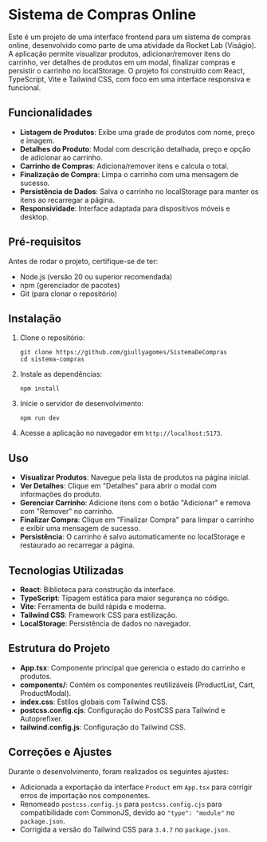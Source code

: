 # Sistema de Compras Online

Este é um projeto de uma interface frontend para um sistema de compras online, desenvolvido como parte de uma atividade da Rocket Lab (Viságio). A aplicação permite visualizar produtos, adicionar/remover itens do carrinho, ver detalhes de produtos em um modal, finalizar compras e persistir o carrinho no localStorage. O projeto foi construído com React, TypeScript, Vite e Tailwind CSS, com foco em uma interface responsiva e funcional.

## Funcionalidades

- **Listagem de Produtos**: Exibe uma grade de produtos com nome, preço e imagem.
- **Detalhes do Produto**: Modal com descrição detalhada, preço e opção de adicionar ao carrinho.
- **Carrinho de Compras**: Adiciona/remover itens e calcula o total.
- **Finalização de Compra**: Limpa o carrinho com uma mensagem de sucesso.
- **Persistência de Dados**: Salva o carrinho no localStorage para manter os itens ao recarregar a página.
- **Responsividade**: Interface adaptada para dispositivos móveis e desktop.

## Pré-requisitos

Antes de rodar o projeto, certifique-se de ter:

- Node.js (versão 20 ou superior recomendada)
- npm (gerenciador de pacotes)
- Git (para clonar o repositório)

## Instalação

1. Clone o repositório:
   ```
   git clone https://github.com/giullyagomes/SistemaDeCompras
   cd sistema-compras
   ```

2. Instale as dependências:
   ```
   npm install
   ```

3. Inicie o servidor de desenvolvimento:
   ```
   npm run dev
   ```

4. Acesse a aplicação no navegador em `http://localhost:5173`.

## Uso

- **Visualizar Produtos**: Navegue pela lista de produtos na página inicial.
- **Ver Detalhes**: Clique em "Detalhes" para abrir o modal com informações do produto.
- **Gerenciar Carrinho**: Adicione itens com o botão "Adicionar" e remova com "Remover" no carrinho.
- **Finalizar Compra**: Clique em "Finalizar Compra" para limpar o carrinho e exibir uma mensagem de sucesso.
- **Persistência**: O carrinho é salvo automaticamente no localStorage e restaurado ao recarregar a página.

## Tecnologias Utilizadas

- **React**: Biblioteca para construção da interface.
- **TypeScript**: Tipagem estática para maior segurança no código.
- **Vite**: Ferramenta de build rápida e moderna.
- **Tailwind CSS**: Framework CSS para estilização.
- **LocalStorage**: Persistência de dados no navegador.

## Estrutura do Projeto

- **App.tsx**: Componente principal que gerencia o estado do carrinho e produtos.
- **components/**: Contém os componentes reutilizáveis (ProductList, Cart, ProductModal).
- **index.css**: Estilos globais com Tailwind CSS.
- **postcss.config.cjs**: Configuração do PostCSS para Tailwind e Autoprefixer.
- **tailwind.config.js**: Configuração do Tailwind CSS.

## Correções e Ajustes

Durante o desenvolvimento, foram realizados os seguintes ajustes:

- Adicionada a exportação da interface `Product` em `App.tsx` para corrigir erros de importação nos componentes.
- Renomeado `postcss.config.js` para `postcss.config.cjs` para compatibilidade com CommonJS, devido ao `"type": "module"` no `package.json`.
- Corrigida a versão do Tailwind CSS para `3.4.7` no `package.json`.